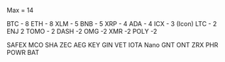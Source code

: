 Max = 14


BTC - 8
ETH - 8
XLM - 5
BNB - 5
XRP - 4
ADA - 4
ICX - 3 (Icon)
LTC - 2 
ENJ 2
TOMO - 2
DASH -2
OMG -2
XMR -2
POLY -2 


SAFEX
MCO
SHA
ZEC
AEG
KEY
GIN
VET
IOTA
Nano
GNT
ONT
ZRX
PHR
POWR
BAT